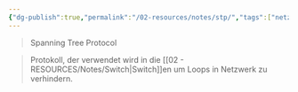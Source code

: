 ```yaml
---
{"dg-publish":true,"permalink":"/02-resources/notes/stp/","tags":["netzwerk","netzwerk/protocol"],"updated":"2024-07-23T14:54:15.000+02:00"}
---
```


>Spanning Tree Protocol

>Protokoll, der verwendet wird in die [[02 - RESOURCES/Notes/Switch\|Switch]]en um Loops in Netzwerk zu verhindern.
